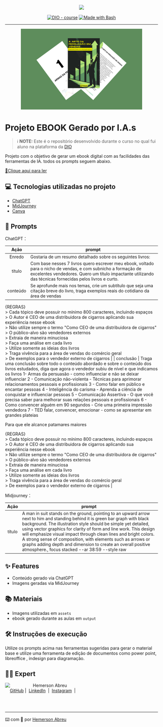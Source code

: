 <p align="center">
    <img width="100" src=".github/assets/banner.png">
</p>


<p align="center">
<a href="https://dio.me/"><img src="https://img.shields.io/badge/DIO-Course-28DA77?logo=youtube" alt="DIO - course"></a>
<a href="https://www.gnu.org/software/bash/" title="Go to Bash homepage"><img src="https://img.shields.io/badge/Prompt-Project-blue?logo=gnu-bash&amp;logoColor=white" alt="Made with Bash"></a></p>

-------


<p align="center">
<img 
    src="./assets/cover1.png"
    width="400"  
/>
</p>

# Projeto EBOOK Gerado por I.A.s


 > ℹ️ **NOTE:** Este é o repositório desenvolvido durante o curso no qual fui aluno na plataforma da [DIO](https://web.dio.me/users/hemersonfire?tab=achievements)

Projeto com o objetivo de gerar um ebook digital com as facilidades das ferramentas de IA. todos os prompts
seguem abaixo.

<a href="https://github.com/azimutalx/prompts-recipe-to-create-a-ebook/blob/main/output/A_Arte_da_Persuasao_em_Vendas.pdf" title="View PDF now"> 📕Clique aqui para ler</a>

## 💻 Tecnologias utilizadas no projeto

- [ChatGPT](https://chat.openai.com/) 
- [MidJourney](https://www.midjourney.com/app/)
- [Canva](https://www.canva.com/)

## 🧠 Prompts


ChatGPT：

|   Ação   | prompt                                                                                                                                                                                                                                                                         |
| :------: | ------------------------------------------------------------------------------------------------------------------------------------------------------------------------------------------------------------------------------------------------------------------------------ |
|  Enredo  | Gostaria de um resumo detalhado sobre os seguintes livros: |
|  título  | Com base nesses 7 livros quero escrever meu ebook, voltado para o nicho de vendas, e com subnicho a formação de excelentes vendedores. Quero um título impactante utilizando das técnicas fornecidas pelos livros e curto.     |
| conteúdo | Se aprofunde mais nos temas, crie um subtítulo que seja uma citação breve do livro, traga exemplos reais do cotidiano da área de vendas  
\{REGRAS}  
\> Cada tópico deve possuir no mínimo 800 caracteres, incluindo espaços  
\> O Autor é CEO de uma distribuidora de cigarros aplicando sua experiência   nesse ebook  
\> Não utilize sempre o termo "Como CEO de uma distribuidora de cigarros"  
\> O público-alvo são vendedores externos  
\> Extraia de maneira minuciosa  
\> Faça uma análise em cada livro  
\> Utilize somente as ideias dos livros   
\> Traga vivência para a área de vendas do comércio geral  
\> De exemplos para o vendedor externo de cigarros |
| conclusão | Traga uma conclusão sobre todo o conteúdo abordado e sobre o conteúdo dos livros estudados, diga que agora o vendedor subiu de nível e que indicamos os livros 
1- Armas da persuasão - como influenciar e não se deixar influenciar
2 - Comunicação não-violenta - Técnicas para aprimorar relacionamentos pessoais e profissionais
3 - Como falar em público e encantar pessoas
4 - Inteligência do carisma - Aprenda a ciência de conquistar e influenciar pessoas
5 - Comunicação Assertiva - O que você precisa saber para melhorar suas relações pessoais e profissionais
6 - Como convencer alguém em 90 segundos - Crie uma primeira impressão vendedora
7 - TED falar, convencer, emocionar - como se apresentar em grandes plateias

Para que ele alcance patamares maiores

\{REGRAS}  
\> Cada tópico deve possuir no mínimo 800 caracteres, incluindo espaços  
\> O Autor é CEO de uma distribuidora de cigarros aplicando sua experiência nesse ebook  
\> Não utilize sempre o termo "Como CEO de uma distribuidora de cigarros"  
\> O público-alvo são vendedores externos  
\> Extraia de maneira minuciosa  
\> Faça uma análise em cada livro  
\> Utilize somente as ideias dos livros   
\> Traga vivência para a área de vendas do comércio geral  
\> De exemplos para o vendedor externo de cigarros  |


Midjourney：

|  Ação  | prompt                                                                                 |
| :----: | -------------------------------------------------------------------------------------- |
| título | A man in suit stands on the ground, pointing to an upward arrow next to him and standing behind it is green bar graph with black background. The illustration style should be simple yet detailed, using vector graphics for clarity of form and line work. This design will emphasize visual impact through clean lines and bright colors. A strong sense of composition, with elements such as arrows or graphs adding depth and dimension to create an overall positive atmosphere., focus stacked --ar 38:59 --style raw  |

## ✨ Features

- Conteúdo gerado via ChatGPT
- Imagens geradas via MidJourney

## 📚 Materiais

- Imagens utilizadas em `assets`
- ebook gerado durante as aulas em `output`

## 🛠️ Instruções de execução

Utilize os prompts acima nas ferramentas sugeridas para gerar o material base e utilize uma ferramenta de edição de documentos como power point, libreoffice , indesign para diagramação.

## 👨‍💻 Expert

<p>
    <img 
      align=left 
      margin=10 
      width=80 
      src="https://avatars.githubusercontent.com/u/66793153?v=4"
    />
    <p>&nbsp&nbsp&nbspHemerson Abreu<br>
    &nbsp&nbsp&nbsp
    <a href="https://github.com/azimutalx">
    GitHub</a>&nbsp;|&nbsp;
    <a href="www.linkedin.com/in/
hemersonabreu">LinkedIn</a>
&nbsp;|&nbsp;
    <a href="https://www.instagram.com/hemersonabreu/">
    Instagram</a>
&nbsp;|&nbsp;</p>
</p>
<br/><br/>
<p>

---

⌨️ com 💜 por [Hemerson Abreu](https://github.com/azimutalx)
